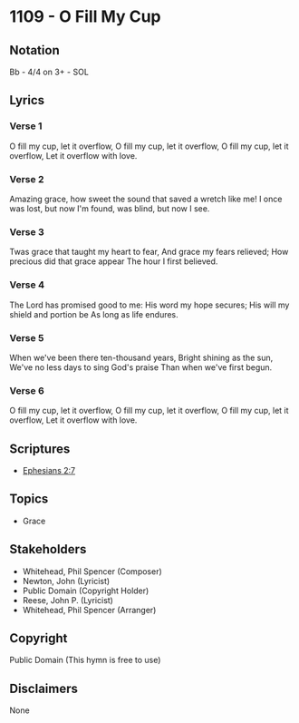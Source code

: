 # 1109 - O Fill My Cup

## Notation

Bb - 4/4 on 3+ - SOL

## Lyrics

### Verse 1

O fill my cup, let it overflow, O fill my cup, let it overflow, O fill my cup, let it overflow, Let it overflow with love.

### Verse 2

Amazing grace, how sweet the sound that saved a wretch like me! I once was lost, but now I'm found, was blind, but now I see.

### Verse 3

Twas grace that taught my heart to fear, And grace my fears relieved; How precious did that grace appear The hour I first believed.

### Verse 4

The Lord has promised good to me: His word my hope secures; His will my shield and portion be As long as life endures.

### Verse 5

When we've been there ten-thousand years, Bright shining as the sun, We've no less days to sing God's praise Than when we've first begun.

### Verse 6

O fill my cup, let it overflow, O fill my cup, let it overflow, O fill my cup, let it overflow, Let it overflow with love.


## Scriptures

- [Ephesians 2:7](https://www.biblegateway.com/passage/?search=Ephesians%202%3A7)

## Topics

- Grace

## Stakeholders

- Whitehead, Phil Spencer (Composer)
- Newton, John (Lyricist)
- Public Domain (Copyright Holder)
- Reese, John P. (Lyricist)
- Whitehead, Phil Spencer (Arranger)

## Copyright

Public Domain
(This hymn is free to use)

## Disclaimers

None

